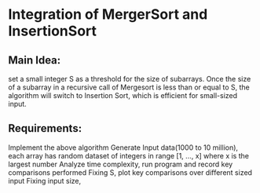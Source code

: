 # Integration of MergerSort and InsertionSort

## Main Idea: 
set a small integer S as a threshold for the size of subarrays. 
Once the size of a subarray in a recursive call of Mergesort is less than or equal to S, 
the algorithm will switch to Insertion Sort, which is efficient for small-sized input.

## Requirements:
Implement the above algorithm
Generate Input data(1000 to 10 million), each array has random dataset of integers
in range [1, ..., x] where x is the largest number
Analyze time complexity, run program and record key comparisons performed
Fixing S, plot key comparisons over different sized input
Fixing input size, 
